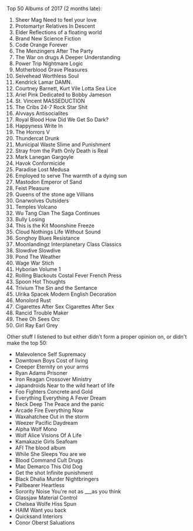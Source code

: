 Top 50 Albums of 2017 (2 months late):

1.	Sheer Mag	Need to feel your love
2.	Protomartyr	Relatives In Descent
3.	Elder	Reflections of a floating world
4.	Brand New	Science Fiction
5.	Code Orange	Forever
6.	The Menzingers	After The Party
7.	The War on drugs	A Deeper Understanding
8.	Power Trip	Nightmare Logic
9.	Motherblood	Grave Pleasures
10.	Seivehead	Worthless Soul
11.	Kendrick Lamar	DAMN.
12.	Courtney Barnett, Kurt Vile	Lotta Sea Lice
13.	Ariel Pink	Dedicated to Bobby Jameson
14.	St. Vincent	MASSEDUCTION
15.	The Cribs	24-7 Rock Star Shit
16.	Alvvays	Antisocialites
17.	Royal Blood	How Did We Get So Dark?
18.	Happyness	Write In
19.	The Horrors	V
20.	Thundercat	Drunk
21.	Municipal Waste	Slime and Punishment
22.	Stray from the Path	Only Death is Real
23.	Mark Lanegan	Gargoyle
24.	Havok	Conformicide
25.	Paradise Lost	Medusa
26.	Employed to serve	The warmth of a dying sun
27.	Mastodon	Emperor of Sand
28.	Feist	Pleasure
29.	Queens of the stone age	Villians
30.	Gnarwolves	Outsiders
31.	Temples	Volcano
32.	Wu Tang Clan	The Saga Continues
33.	Bully	Losing
34.	This is the Kit	Moonshine Freeze
35.	Cloud Nothings	Life Without Sound
36.	Songhoy Blues	Resistance
37.	Moonlandingz	Interplanetary Class Classics
38.	Slowdive	Slowdive
39.	Pond	The Weather
40.	Wage War	Stich
41.	Hyborian	Volume 1
42.	Rolling Blackouts Costal Fever	French Press
43.	Spoon	Hot Thoughts
44.	Trivium	The Sin and the Sentance
45.	Ulrika Spacek	Modern English Decoration
46.	Monolord	Rust
47.	Cigarettes After Sex	Cigarettes After Sex
48.	Rancid	Trouble Maker
49.	Thee Oh Sees	Orc
50.	Girl Ray	Earl Grey

Other stuff I listened to but either didn't form a proper opinion on, or didn't make the top 50:

* Malevolence	Self Supremacy
* Downtown Boys	Cost of living
* Creeper	Eternity on your arms
* Ryan Adams	Prisoner
* Iron Reagan	Crossover Ministry
* Japandroids	Near to the wild heart of life
* Foo Fighters	Concrete and Gold
* Everything Everything	A Fever Dream
* Neck Deep	The Peace and the panic
* Arcade Fire	Everything Now
* Waxahatchee	Out in the storm
* Weezer	Pacific Daydream
* Alpha Wolf	Mono
* Wolf Alice	Visions Of A Life
* Kamakazie Girls	Seafoam
* AFI	The blood album
* While She Sleeps	You are we
* Blood Command	Cult Drugs
* Mac Demarco	This Old Dog
* Get the shot	Infinite punishment
* Black Dhalia Murder	Nightbringers
* Pallbearer	Heartless
* Sorority Noise	You're not as ___as you think
* Glassjaw	Material Control
* Chelsea Wolfe	Hiss Spun
* HAIM	Want you back
* Quicksand	Interiors
* Conor Oberst	Saluations